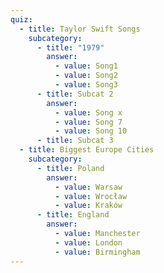```yaml
---
quiz:
  - title: Taylor Swift Songs
    subcategory:
      - title: "1979"
        answer:
          - value: Song1
          - value: Song2
          - value: Song3
      - title: Subcat 2
        answer:
          - value: Song x
          - value: Song 7
          - value: Song 10
      - title: Subcat 3
  - title: Biggest Europe Cities
    subcategory:
      - title: Poland
        answer:
          - value: Warsaw
          - value: Wrocław
          - value: Kraków
      - title: England
        answer:
          - value: Manchester
          - value: London
          - value: Birmingham
---
```

